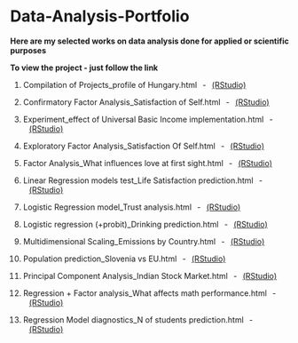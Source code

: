 # Data-Analysis-Portfolio
**Here are my selected works on data analysis done for applied or scientific purposes**    

      
**To view the project - just follow the link**

1) Compilation of Projects_profile of Hungary.html⠀-⠀[(RStudio)](   
   https://htmlpreview.github.io/?https://github.com/JUMEX365/Data-Analysis-Portfolio/blob/Best-projects/Compilation%20of%20Projects_profile%20of%20Hungary.html)
   
2) Confirmatory Factor Analysis_Satisfaction of Self.html⠀-⠀[(RStudio)](  
   https://htmlpreview.github.io/?https://github.com/JUMEX365/Data-Analysis-Portfolio/blob/Best-projects/Confirmatory%20Factor%20Analysis_Satisfaction%20of%20Self.html)

3) Experiment_effect of Universal Basic Income implementation.html⠀-⠀[(RStudio)](
   https://htmlpreview.github.io/?https://github.com/JUMEX365/Data-Analysis-Portfolio/blob/Best-projects/Experiment_effect%20of%20Universal%20Basic%20Income%20implementation.html)

4) Exploratory Factor Analysis_Satisfaction Of Self.html⠀-⠀[(RStudio)](
   https://htmlpreview.github.io/?https://github.com/JUMEX365/Data-Analysis-Portfolio/blob/Best-projects/Exploratory%20Factor%20Analysis_Satisfaction%20Of%20Self.html)

5) Factor Analysis_What influences love at first sight.html⠀-⠀[(RStudio)](
   https://htmlpreview.github.io/?https://github.com/JUMEX365/Data-Analysis-Portfolio/blob/Best-projects/Factor%20Analysis_What%20influences%20love%20at%20first%20sight.html)

6) Linear Regression models test_Life Satisfaction prediction.html⠀-⠀[(RStudio)](
   https://htmlpreview.github.io/?https://github.com/JUMEX365/Data-Analysis-Portfolio/blob/Best-projects/Linear%20Regression%20models%C2%A0test_Life%20Satisfaction%20prediction.html)

7) Logistic Regression model_Trust analysis.html⠀-⠀[(RStudio)](
   https://htmlpreview.github.io/?https://github.com/JUMEX365/Data-Analysis-Portfolio/blob/Best-projects/Logistic%20Regression%20model_Trust%20analysis.html)

8) Logistic regression (+probit)_Drinking prediction.html⠀-⠀[(RStudio)](
   https://htmlpreview.github.io/?https://github.com/JUMEX365/Data-Analysis-Portfolio/blob/Best-projects/Logistic%20regression%C2%A0(%2Bprobit)_Drinking%20prediction.html)

9) Multidimensional Scaling_Emissions by Country.html⠀-⠀[(RStudio)](
   https://htmlpreview.github.io/?https://github.com/JUMEX365/Data-Analysis-Portfolio/blob/Best-projects/Multidimensional%20Scaling_Emissions%20by%20Country.html)

10) Population prediction_Slovenia vs EU.html⠀-⠀[(RStudio)](
   https://htmlpreview.github.io/?https://github.com/JUMEX365/Data-Analysis-Portfolio/blob/Best-projects/Population%20prediction_Slovenia%20vs%20EU.html)

11) Principal Component Analysis_Indian Stock Market.html⠀-⠀[(RStudio)](
   https://htmlpreview.github.io/?https://github.com/JUMEX365/Data-Analysis-Portfolio/blob/Best-projects/Principal%20Component%20Analysis_Indian%20Stock%20Market.html)

12) Regression + Factor analysis_What affects math performance.html⠀-⠀[(RStudio)](
   https://htmlpreview.github.io/?https://github.com/JUMEX365/Data-Analysis-Portfolio/blob/Best-projects/Regression%20%2B%20Factor%20analysis_What%20affects%20math%20performance%C2%A0.html)

13) Regression Model diagnostics_N of students prediction.html⠀-⠀[(RStudio)]( 
   https://htmlpreview.github.io/?https://github.com/JUMEX365/Data-Analysis-Portfolio/blob/Best-projects/Regression%20Model%20diagnostics_N%20of%20students%20prediction.html)

   
